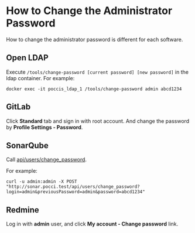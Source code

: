How to Change the Administrator Password
========================================

How to change the administrator password is different for each software.

Open LDAP
---------
Execute `/tools/change-password [current password] [new password]` in the ldap container.
For example:

```
docker exec -it poccis_ldap_1 /tools/change-password admin abcd1234
```

GitLab
------
Click **Standard** tab and sign in with root account.
And change the password by **Profile Settings - Password**.

SonarQube
---------
Call [api/users/change_password](https://nemo.sonarqube.org/api_documentation/api/users/change_password).

For example:

```
curl -u admin:admin -X POST "http://sonar.pocci.test/api/users/change_password?login=admin&previousPassword=admin&password=abcd1234"
```

Redmine
-------
Log in with **admin** user,
and click **My account - Change password** link.
